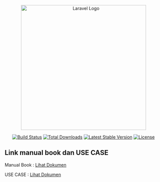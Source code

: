 <p align="center"><a href="https://laravel.com" target="_blank"><img src="https://raw.githubusercontent.com/laravel/art/master/logo-lockup/5%20SVG/2%20CMYK/1%20Full%20Color/laravel-logolockup-cmyk-red.svg" width="400" alt="Laravel Logo"></a></p>

<p align="center">
<a href="https://github.com/laravel/framework/actions"><img src="https://github.com/laravel/framework/workflows/tests/badge.svg" alt="Build Status"></a>
<a href="https://packagist.org/packages/laravel/framework"><img src="https://img.shields.io/packagist/dt/laravel/framework" alt="Total Downloads"></a>
<a href="https://packagist.org/packages/laravel/framework"><img src="https://img.shields.io/packagist/v/laravel/framework" alt="Latest Stable Version"></a>
<a href="https://packagist.org/packages/laravel/framework"><img src="https://img.shields.io/packagist/l/laravel/framework" alt="License"></a>
</p>

## Link manual book dan USE CASE

Manual Book : [Lihat Dokumen](https://drive.google.com/file/d/1QseRfPqf9wcz8vk0MlT1iH2pl5Hoy1yp/view?usp=drive_link)

USE CASE : [Lihat Dokumen](https://drive.google.com/file/d/1fTTyzMM0mFpIFK3mS_tqscRKCjKQk59v/view?usp=sharing)
